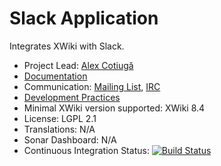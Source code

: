 # Slack Application

Integrates XWiki with Slack.

* Project Lead: [Alex Cotiugă](https://github.com/acotiuga)
* [Documentation](https://store.xwiki.com/xwiki/bin/view/Extension/SlackApplication)
* Communication: [Mailing List](http://dev.xwiki.org/xwiki/bin/view/Community/MailingLists>), [IRC]( http://dev.xwiki.org/xwiki/bin/view/Community/IRC)
* [Development Practices](http://dev.xwiki.org)
* Minimal XWiki version supported: XWiki 8.4
* License: LGPL 2.1
* Translations: N/A
* Sonar Dashboard: N/A
* Continuous Integration Status: [![Build Status](http://ci.xwikisas.com/view/All/job/xwikisas/job/application-forum/job/master/badge/icon)](http://ci.xwikisas.com/view/All/job/xwikisas/job/application-forum/job/master/)
